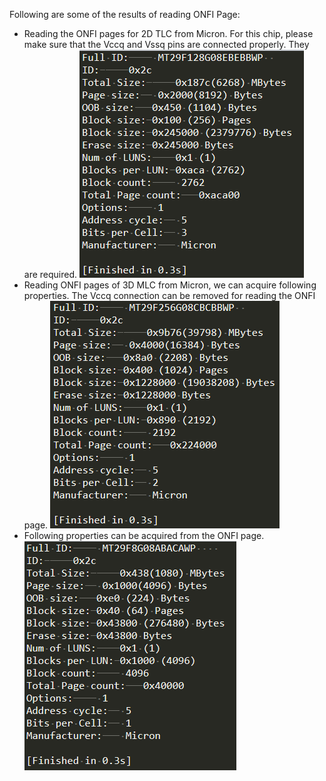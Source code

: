 Following are some of the results of reading ONFI Page:

* Reading the ONFI pages for 2D TLC from Micron. For this chip, please make sure that the Vccq and Vssq pins are connected properly. They are required. 
  ![](images/TLC_properties_read.PNG)
* Reading ONFI pages of 3D MLC from Micron, we can acquire following properties. The Vccq connection can be removed for reading the ONFI page.
  ![](images/3DMLC_properties.PNG)
* Following properties can be acquired from the ONFI page.
  ![](images/SLC_properties.PNG)

